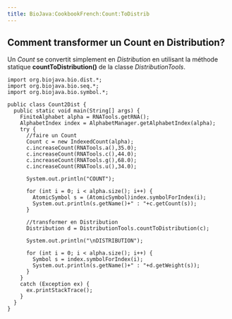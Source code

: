 ```yaml
---
title: BioJava:CookbookFrench:Count:ToDistrib
---
```


Comment transformer un Count en Distribution?
---------------------------------------------

Un *Count* se convertit simplement en *Distribution* en utilisant la
méthode statique **countToDistribution()** de la classe
*DistributionTools*.

    import org.biojava.bio.dist.*;
    import org.biojava.bio.seq.*;
    import org.biojava.bio.symbol.*;

    public class Count2Dist {
      public static void main(String[] args) {
        FiniteAlphabet alpha = RNATools.getRNA();
        AlphabetIndex index = AlphabetManager.getAlphabetIndex(alpha);
        try {
          //faire un Count
          Count c = new IndexedCount(alpha);
          c.increaseCount(RNATools.a(),35.0);
          c.increaseCount(RNATools.c(),44.0);
          c.increaseCount(RNATools.g(),68.0);
          c.increaseCount(RNATools.u(),34.0);
          
          System.out.println("COUNT");
          
          for (int i = 0; i < alpha.size(); i++) {
            AtomicSymbol s = (AtomicSymbol)index.symbolForIndex(i);
            System.out.println(s.getName()+" : "+c.getCount(s));
          }
          
          //transformer en Distribution
          Distribution d = DistributionTools.countToDistribution(c);
          
          System.out.println("\nDISTRIBUTION");
          
          for (int i = 0; i < alpha.size(); i++) {
            Symbol s = index.symbolForIndex(i);
            System.out.println(s.getName()+" : "+d.getWeight(s));
          }
        }
        catch (Exception ex) {
          ex.printStackTrace();
        }
      }
    }
